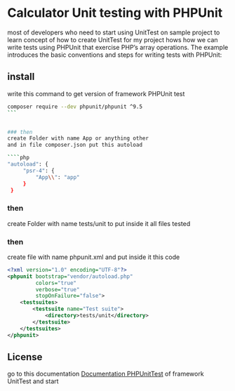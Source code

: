 # Calculator Unit testing with PHPUnit
most of developers who need to start using UnitTest on sample project to learn concept of how to create UnitTest for my project
hows how we can write tests using PHPUnit that exercise PHP’s array operations. 
The example introduces the basic conventions and steps for writing tests with PHPUnit:
## install
write this command to get version of framework PHPUnit test
````bash
composer require --dev phpunit/phpunit ^9.5
```


### then
create Folder with name App or anything other
and in file composer.json put this autoload 

````php
"autoload": {
     "psr-4": {
         "App\\": "app"
     }
 }
````
 
 
### then
create Folder with name tests/unit to put inside it all files tested

### then
create file with name phpunit.xml
and put inside it this code 


````xml
<?xml version="1.0" encoding="UTF-8"?>
<phpunit bootstrap="vendor/autoload.php"
         colors="true"
         verbose="true"
         stopOnFailure="false">
    <testsuites>
        <testsuite name="Test suite">
            <directory>tests/unit</directory>
        </testsuite>
    </testsuites>
</phpunit>
```` 
    
## License
go to this documentation 
[Documentation PHPUnitTest](https://phpunit.readthedocs.io/)
of framework UnitTest and start
